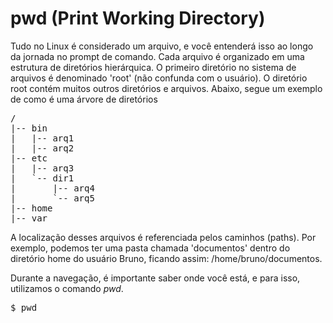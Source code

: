 # pwd (Print Working Directory)

Tudo no Linux é considerado um arquivo, e você entenderá isso ao longo da jornada no prompt de comando. Cada arquivo é organizado em uma estrutura de diretórios hierárquica. O primeiro diretório no sistema de arquivos é denominado 'root' (não confunda com o usuário). O diretório root contém muitos outros diretórios e arquivos. Abaixo, segue um exemplo de como é uma árvore de diretórios

<pre>/
|-- bin
|   |-- arq1
|   |-- arq2
|-- etc
|   |-- arq3
|   `-- dir1
|       |-- arq4
|       `-- arq5
|-- home
|-- var
</pre>

A localização desses arquivos é referenciada pelos caminhos (paths). Por exemplo, podemos ter uma pasta chamada 'documentos' dentro do diretório home do usuário Bruno, ficando assim: /home/bruno/documentos.

Durante a navegação, é importante saber onde você está, e para isso, utilizamos o comando *pwd*.

<pre>$ pwd</pre>

